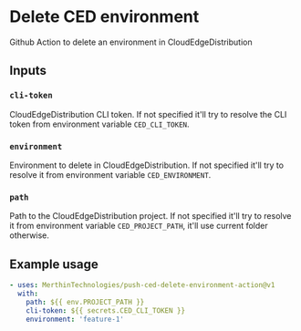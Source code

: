 # Delete CED environment

Github Action to delete an environment in CloudEdgeDistribution

## Inputs

### `cli-token`

CloudEdgeDistribution CLI token. If not specified it'll try to resolve the CLI token from environment variable `CED_CLI_TOKEN`.

### `environment`

Environment to delete in CloudEdgeDistribution. If not specified it'll try to resolve it from environment variable `CED_ENVIRONMENT`.

### `path`

Path to the CloudEdgeDistribution project. If not specified it'll try to resolve it from environment variable `CED_PROJECT_PATH`, it'll use current folder otherwise.

## Example usage

```yaml
- uses: MerthinTechnologies/push-ced-delete-environment-action@v1
  with:
    path: ${{ env.PROJECT_PATH }}
    cli-token: ${{ secrets.CED_CLI_TOKEN }}
    environment: 'feature-1'
```
